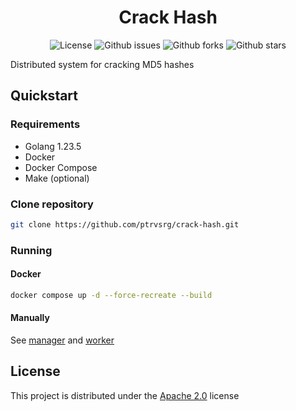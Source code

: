 <h1 align="center">Crack Hash</h1>

<p align="center">
  <img alt="License" src="https://img.shields.io/github/license/ptrvsrg/crack-hash?color=56BEB8&style=flat">
  <img alt="Github issues" src="https://img.shields.io/github/issues/ptrvsrg/crack-hash?color=56BEB8&style=flat" />
  <img alt="Github forks" src="https://img.shields.io/github/forks/ptrvsrg/crack-hash?color=56BEB8&style=flat" />
  <img alt="Github stars" src="https://img.shields.io/github/stars/ptrvsrg/crack-hash?color=56BEB8&style=flat" />
</p>

Distributed system for cracking MD5 hashes

## Quickstart

### Requirements

- Golang 1.23.5
- Docker
- Docker Compose
- Make (optional)

### Clone repository

```bash
git clone https://github.com/ptrvsrg/crack-hash.git
```

### Running

#### Docker

```bash
docker compose up -d --force-recreate --build
```

#### Manually

See [manager](./manager/README.md) and [worker](./worker/README.md)

## License

This project is distributed under the [Apache 2.0](https://www.apache.org/licenses/LICENSE-2.0.html) license